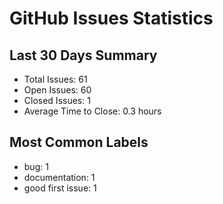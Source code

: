 # GitHub Issues Statistics

## Last 30 Days Summary
- Total Issues: 61
- Open Issues: 60
- Closed Issues: 1
- Average Time to Close: 0.3 hours

## Most Common Labels
- bug: 1
- documentation: 1
- good first issue: 1
